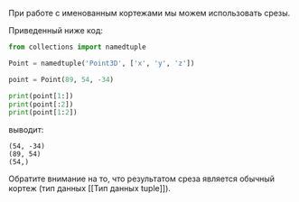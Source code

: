 При работе с именованным кортежами мы можем использовать срезы.

Приведенный ниже код:

```python
from collections import namedtuple

Point = namedtuple('Point3D', ['x', 'y', 'z'])

point = Point(89, 54, -34)

print(point[1:])
print(point[:2])
print(point[1:2])
```

выводит:

```no-highlight
(54, -34)
(89, 54)
(54,)
```

Обратите внимание на то, что результатом среза является обычный кортеж (тип данных [[Тип данных tuple]]).